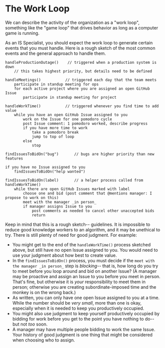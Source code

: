 # The Work Loop

We can describe the activity of the organization as a "work loop", something like the "game loop" that drives behavior as long as a computer game is running.

As an IS Specialist, you should expect the work loop to generate certain events that you must handle. Here is a rough sketch of the most common events and the general approach to handle them.

```
handleProductionOutage()	// triggered when a production system is down
    // this takes highest priority, but details need to be defined
	
handleMeetings()	       // triggered each day that the team meets
    participate in standup meeting for ops
    for each active project where you are assigned an open GitHub Issue
        participate in standup meeting for project

handleWorkTime()	       // triggered whenever you find time to add value
    while you have an open GitHub Issue assigned to you
        work on the Issue for one pomodoro cycle
        post Issue comment: 1 pomodoro worked, describe progress 
        if you have more time to work
            take a pomodoro break
            jump to top of loop
        else
            stop
        	
findIssuesToBidOn("bug")       // bugs are higher priority than new features
	
if you have no Issue assigned to you
    findIssuesToBidOn("help wanted")
     
findIssuesToBidOn(label)       // a helper process called from handleWorkTime()
    while there are open GitHub Issues marked with label
        choose one and bid (post comment that @mentions manager: I propose to work on this)
        meet with the manager _in person_
        if manager assigns Issue to you
            post comments as needed to cancel other unaccepted bids
            return
```

Keep in mind that this is a rough sketch-- guidelines. It is impossible to reduce good knowledge workers to an algorithm, and it may be unethical to try. There is still plenty of need for good judgment. For example:

- You might get to the end of the `handleWorkTime()` process sketched above, but still have no open Issue assigned to you. You would need to use your judgment about how best to create value.
- In the `findIssuesToBidOn()` process, you must decide if the `meet with the manager _in person_` step is *blocking*-- that is, how long do you try to meet before you loop around and bid on another Issue? (A manager may be proactive and assign an Issue to you before you meet in person. That's fine, but otherwise it is *your* responsibility to meet them in person; otherwise you are creating subordinate-imposed time and the monkey is on the wrong back.)
- As written, you can only have one open Issue assigned to you at a time. While the number should be *very small*, more than one is okay, especially when it is needed to keep you productively occupied.
- You might also use judgment to keep yourself productively occupied by bidding for work before you get to the point you have nothing to do-- but not *too* soon.
- A manager may have multiple people bidding to work the same Issue. Your history of good judgment is one thing that might be considered when choosing who to assign.
